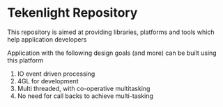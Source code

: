 # Tekenlight Repository

This repository is aimed at providing libraries, platforms and tools which help application developers


Application with the following design goals (and more) can be built using this platform
1. IO event driven processing
2. 4GL for development
3. Multi threaded, with co-operative multitasking
4. No need for call backs to achieve multi-tasking
